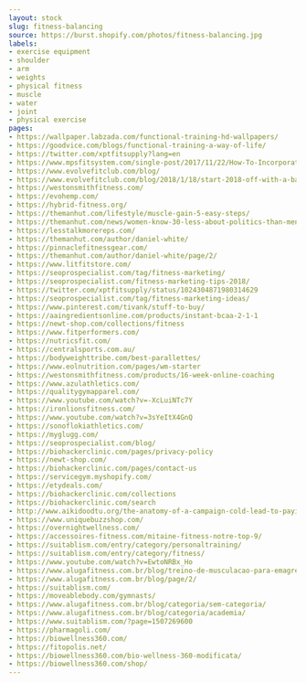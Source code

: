 ```yaml
---
layout: stock
slug: fitness-balancing
source: https://burst.shopify.com/photos/fitness-balancing.jpg
labels:
- exercise equipment
- shoulder
- arm
- weights
- physical fitness
- muscle
- water
- joint
- physical exercise
pages:
- https://wallpaper.labzada.com/functional-training-hd-wallpapers/
- https://goodvice.com/blogs/functional-training-a-way-of-life/
- https://twitter.com/xptfitsupply?lang=en
- https://www.mpsfitsystem.com/single-post/2017/11/22/How-To-Incorporate-CrossFit-Into-Your-Training-Reach-Your-Body-Goals
- https://www.evolvefitclub.com/blog/
- https://www.evolvefitclub.com/blog/2018/1/18/start-2018-off-with-a-bang
- https://westonsmithfitness.com/
- https://evohemp.com/
- https://hybrid-fitness.org/
- https://themanhut.com/lifestyle/muscle-gain-5-easy-steps/
- https://themanhut.com/news/women-know-30-less-about-politics-than-men/
- https://lesstalkmorereps.com/
- https://themanhut.com/author/daniel-white/
- https://pinnaclefitnessgear.com/
- https://themanhut.com/author/daniel-white/page/2/
- https://www.litfitstore.com/
- https://seoprospecialist.com/tag/fitness-marketing/
- https://seoprospecialist.com/fitness-marketing-tips-2018/
- https://twitter.com/xptfitsupply/status/1024304871980314629
- https://seoprospecialist.com/tag/fitness-marketing-ideas/
- https://www.pinterest.com/tivank/stuff-to-buy/
- https://aaingredientsonline.com/products/instant-bcaa-2-1-1
- https://newt-shop.com/collections/fitness
- https://www.fitperformers.com/
- https://nutricsfit.com/
- https://centralsports.com.au/
- https://bodyweighttribe.com/best-parallettes/
- https://www.eolnutrition.com/pages/wm-starter
- https://westonsmithfitness.com/products/16-week-online-coaching
- https://www.azulathletics.com/
- https://qualitygymapparel.com/
- https://www.youtube.com/watch?v=-XcLuiNTc7Y
- https://ironlionsfitness.com/
- https://www.youtube.com/watch?v=3sYeItX4GnQ
- https://sonoflokiathletics.com/
- https://myglugg.com/
- https://seoprospecialist.com/blog/
- https://biohackerclinic.com/pages/privacy-policy
- https://newt-shop.com/
- https://biohackerclinic.com/pages/contact-us
- https://servicegym.myshopify.com/
- https://etydeals.com/
- https://biohackerclinic.com/collections
- https://biohackerclinic.com/search
- http://www.aikidoodtu.org/the-anatomy-of-a-campaign-cold-lead-to-paying-client/
- https://www.uniquebuzzshop.com/
- https://overnightwellness.com/
- https://accessoires-fitness.com/mitaine-fitness-notre-top-9/
- https://suitablism.com/entry/category/personaltraining/
- https://suitablism.com/entry/category/fitness/
- https://www.youtube.com/watch?v=EwtoNRBx_Ho
- https://www.alugafitness.com.br/blog/treino-de-musculacao-para-emagrecer/
- https://www.alugafitness.com.br/blog/page/2/
- https://suitablism.com/
- https://moveablebody.com/gymnasts/
- https://www.alugafitness.com.br/blog/categoria/sem-categoria/
- https://www.alugafitness.com.br/blog/categoria/academia/
- https://www.suitablism.com/?page=1507269600
- https://pharmagoli.com/
- https://biowellness360.com/
- https://fitopolis.net/
- https://biowellness360.com/bio-wellness-360-modificata/
- https://biowellness360.com/shop/
---
```

